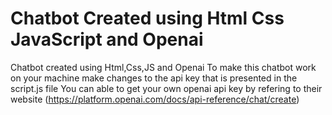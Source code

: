 # Chatbot Created using Html Css JavaScript and Openai
Chatbot created using Html,Css,JS and Openai
To make this chatbot work on your machine make changes to the api key that is presented in the script.js file
You can able to get your own openai api key by refering to their website (https://platform.openai.com/docs/api-reference/chat/create)
